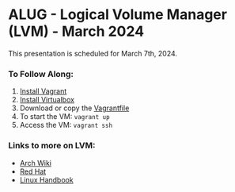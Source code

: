 # ALUG - Logical Volume Manager (LVM) - March 2024
This presentation is scheduled for March 7th, 2024.

### To Follow Along:
1. [Install Vagrant](https://developer.hashicorp.com/vagrant/install)
2. [Install Virtualbox](https://www.virtualbox.org/wiki/Linux_Downloads)
3. Download or copy the [Vagrantfile](https://github.com/shawnmcgraw/akronlinux/blob/main/LVM_mar2024/Vagrantfile)
4. To start the VM: `vagrant up`
5. Access the VM: `vagrant ssh`

### Links to more on LVM:
- [Arch Wiki](https://wiki.archlinux.org/title/LVM)
- [Red Hat](https://access.redhat.com/documentation/en-us/red_hat_enterprise_linux/9/html/configuring_and_managing_logical_volumes/index)
- [Linux Handbook](https://linuxhandbook.com/lvm-guide/)
